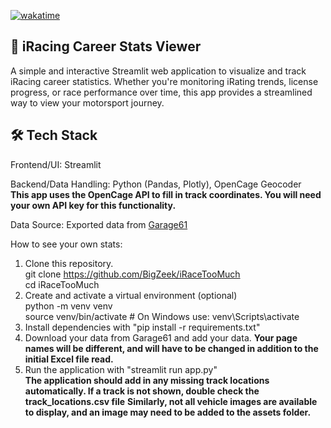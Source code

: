 [![wakatime](https://wakatime.com/badge/user/af3e8694-2222-4de2-a458-248b84236d83/project/2887c89c-1602-4733-874e-aaf8b3e19471.svg)](https://wakatime.com/badge/user/af3e8694-2222-4de2-a458-248b84236d83/project/2887c89c-1602-4733-874e-aaf8b3e19471)

🏁 iRacing Career Stats Viewer
---
A simple and interactive Streamlit web application to visualize and track iRacing career statistics. 
Whether you're monitoring iRating trends, license progress, or race performance over time, this app provides a streamlined way to view your motorsport journey.

🛠️ Tech Stack
---
Frontend/UI: Streamlit

Backend/Data Handling: Python (Pandas, Plotly), OpenCage Geocoder    
**This app uses the OpenCage API to fill in track coordinates. You will need your own API key for this functionality.** 

Data Source: Exported data from [Garage61](https://garage61.net/app)

How to see your own stats:
1) Clone this repository.  
   git clone https://github.com/BigZeek/iRaceTooMuch  
   cd iRaceTooMuch
3) Create and activate a virtual environment (optional)  
  python -m venv venv  
  source venv/bin/activate  # On Windows use: venv\Scripts\activate  
4) Install dependencies with "pip install -r requirements.txt"  
5) Download your data from Garage61 and add your data. 
  **Your page names will be different, and will have to be changed in addition to the initial Excel file read.**  
6) Run the application with "streamlit run app.py"  
**The application should add in any missing track locations automatically. If a track is not shown, double check the track_locations.csv file**
**Similarly, not all vehicle images are available to display, and an image may need to be added to the assets folder.**   